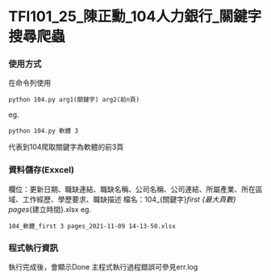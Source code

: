 # TFI101_25_陳正勳_104人力銀行_關鍵字搜尋爬蟲

### 使用方式
在命令列使用
```
python 104.py arg1(關鍵字) arg2(前n頁)
```
eg. 
```
python 104.py 軟體 3
```
代表到104爬取關鍵字為軟體的前3頁

### 資料儲存(Exxcel)
欄位：更新日期、職缺連結、職缺名稱、公司名稱、公司連結、所屬產業、所在區域、工作經歷、學歷要求、職缺描述
檔名：104_{關鍵字}_first {最大頁數} pages_{建立時間}.xlsx
eg.
```
104_軟體_first 3 pages_2021-11-09 14-13-50.xlsx
```

### 程式執行資訊
執行完成後，會顯示Done
主程式執行過程錯誤可參見err.log
